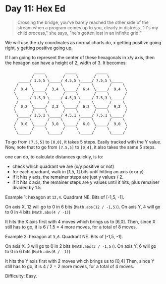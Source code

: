 # Day 11: Hex Ed

> Crossing the bridge, you've barely reached the other side of the stream when a program comes up to you, 
> clearly in distress. "It's my child process," she says, "he's gotten lost in an infinite grid!"

We will use the x/y coordinates as normal charts do, x getting positive going right, y getting positive going up. 

If I am going to represent the center of these hexagonals in x/y axis, then the hexagon can have a height of 2,
width of 3. It becomes: 

                 _____         _____         _____
                /     \       /     \       /     \
          _____/ 1.5,5 \_____/ 4.5,5 \_____/ 7.5,5 \_____
         /     \       /     \       /     \       /     \
        /  0,4  \_____/  3,4  \_____/  6,4  \_____/  9,4  \
        \       /     \       /     \       /     \       /
         \_____/ 1.5,3 \_____/ 4.5,3 \_____/ 7.5,3 \_____/
         /     \       /     \       /     \       /     \
        /  0,2  \_____/  3,2  \_____/  6,2  \_____/  9,2  \
        \       /     \       /     \       /     \       /
         \_____/ 1.5,1 \_____/ 4.5,1 \_____/ 7.5,1 \_____/
         /     \       /     \       /     \       /     \
        /  0,0  \_____/  3,0  \_____/  6,0  \_____/  9,0  \
        \       /     \       /     \       /     \       /
         \_____/       \_____/       \_____/       \_____/

To go from `[7.5,5]` to `[0,0]`, it takes 5 steps. Easily tracked with the Y value. 
Now, note that to go from `[7.5,5]` to `[0,4]`, it also takes the same 5 steps.

one can do, to calculate distances quickly, is to: 
- check which quadrant we are (x/y positive or not)
- for each quadrant, walk in [1,5, 1] bits until hitting an axis (x or y)
- if it hits y axis, the remainer steps are just y values / 2.
- if it hits x axis, the remainer steps are y values until it hits, plus remainer divided by 1.5.

Example 1: hexagon at `12,4`. Quadrant NE. Bits of  [-1,5, -1].

On axis X, 12 will go to 0 in 6 bits (`Math.abs(12 / -1,5)`). 
On axis Y, 4 will go to 0 in 4 bits (`Math.abs(4 / -1)`)

It hits the X axis first with 4 moves which brings us to [6,0]. 
Then, since X still has to go, it is 6 / 1.5 = 4 more moves, for a total of 8 moves.

Example 2: hexagon at `3,6`. Quadrant NE. Bits of  [-1,5, -1].

On axis X, 3 will go to 0 in 2 bits (`Math.abs(3 / -1,5)`).
On axis Y, 6 will go to 0 in 6 bits (`Math.abs(6 / -1)`)

It hits the Y axis first with 2 moves which brings us to [0,4]
Then, since Y still has to go, it is 4 / 2 = 2 more moves, for a total of 4 moves.




Difficulty: Easy.